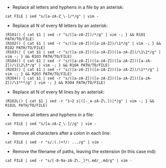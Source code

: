 - Replace all letters and hyphens in a file by an asterisk:
```shell
cat FILE | sed "s/[a-zA-Z_\-]/*/g" | vim -
```

- Replace all N of every M letters by an asterisk:
```shell
(R1O1() { cat $1 | sed -r "s/([a-zA-Z])/*/g" | vim -; } && R1O1 PATH/TO/FILE)
(R1O2() { cat $1 | sed -r "s/([a-zA-Z])([a-zA-Z])/\1*/g" | vim -; } && R1O2 PATH/TO/FILE)
(R1O3() { cat $1 | sed -r "s/([a-zA-Z])([a-zA-Z])([a-zA-Z])/\1\2*/g" | vim -; } && R1O3 PATH/TO/FILE)
(R1O4() { cat $1 | sed -r "s/([a-zA-Z])([a-zA-Z])([a-zA-Z])([a-zA-Z])/\1\2\3*/g" | vim -; } && R1O4 PATH/TO/FILE)
(R2O3() { cat $1 | sed -r "s/([a-zA-Z])([a-zA-Z])([a-zA-Z])/\1**/g" | vim -; } && R2O3 PATH/TO/FILE)
(R3O4() { cat $1 | sed -r "s/([a-zA-Z])([a-zA-Z])([a-zA-Z])([a-zA-Z])/\1***/g" | vim -; } && R3O4 PATH/TO/FILE)
```

- Replace all N of every M lines by an asterisk:
```shell
(R1O2L() { cat $1 | sed -r "1~2 s|([-_a-zA-Z\.])|*|g" | vim -; } && R1O2L PATH/TO/FILE)
```


- Remove all letters and hyphens in a file:
```shell
cat FILE | sed "s/[a-zA-Z_\-]//g" | vim -
```

- Remove all characters after a colon in each line:
```shell
cat FILE | sed -r "s/:(.)+?/: .../g" | vim -
```

- Remove the filename of paths, leaving the extension (in this case md):
```shell
cat FILE | sed -r "s/[-0-9a-zA-Z\._]*\.md/_.md/g" | vim -
```
